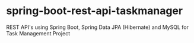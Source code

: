 # spring-boot-rest-api-taskmanager
REST API's using Spring Boot, Spring Data JPA (Hibernate) and MySQL for Task Management Project
